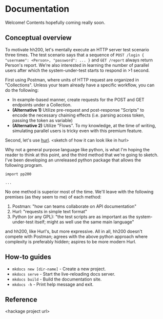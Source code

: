 # Documentation

Welcome! Contents hopefully coming really soon.

## Conceptual overview

To motivate hh200, let's mentally execute an HTTP server test scenario three times.
The test scenario says that a sequence of `POST /login { "username": <Person>, "password": ... }`
and `GET /report` always return Person's report. We're also interested in learning
the number of parallel users after which the system-under-test starts to respond in >1 second.

First using Postman, where units of HTTP request are organized in "Collections". Unless your
team already have a specific workflow, you can do the following:

* In example-based manner, create requests for the POST and GET endpoints under a Collection.
* **(Alternative 1)** Utilize pre-request and post-response "Scripts" to encode the necessary chaining effects (i.e. parsing access token, passing the token as variable)
* **(Alternative 2)** Utilize "Flows". To my knowledge, at the time of writing, simulating parallel users is tricky even with this premium feature.

Second, let's use [hurl](hurl.dev). <sketch of how it can look like in hurl\>

Why not a general purpose language like python, is what I'm hoping the reader to think at this point, and the third method that we're going
to sketch. I've been developing an unreleased python package that allows the following program.

    import pp200

    ...

No one method is superior most of the time. We'll leave with the following premises (as they seem to me)
of each method:

1. Postman: "how can teams collaborate on API documentation"
2. Hurl: "requests in simple text format"
3. Python (or any GPL): "the test scripts are as important as the system-under-test itself; might as well use the same main language"

and hh200, like Hurl's, but more expressive. All in all, hh200 doesn't compete with Postman; agrees with
the above python approach where complexity is preferably hidden; aspires to be more modern Hurl.


## How-to guides

* `mkdocs new [dir-name]` - Create a new project.
* `mkdocs serve` - Start the live-reloading docs server.
* `mkdocs build` - Build the documentation site.
* `mkdocs -h` - Print help message and exit.

## Reference
<hackage project url\>
